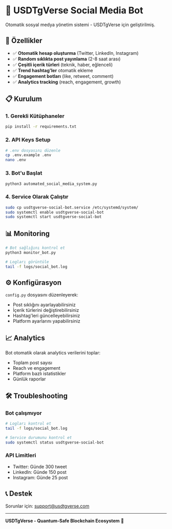 # 🤖 USDTgVerse Social Media Bot

Otomatik sosyal medya yönetim sistemi - USDTgVerse için geliştirilmiş.

## 🚀 Özellikler

- ✅ **Otomatik hesap oluşturma** (Twitter, LinkedIn, Instagram)
- ✅ **Random sıklıkta post yayınlama** (2-8 saat arası)
- ✅ **Çeşitli içerik türleri** (teknik, haber, eğlenceli)
- ✅ **Trend hashtag'ler** otomatik ekleme
- ✅ **Engagement botları** (like, retweet, comment)
- ✅ **Analytics tracking** (reach, engagement, growth)

## 📋 Kurulum

### 1. Gerekli Kütüphaneler
```bash
pip install -r requirements.txt
```

### 2. API Keys Setup
```bash
# .env dosyasını düzenle
cp .env.example .env
nano .env
```

### 3. Bot'u Başlat
```bash
python3 automated_social_media_system.py
```

### 4. Service Olarak Çalıştır
```bash
sudo cp usdtgverse-social-bot.service /etc/systemd/system/
sudo systemctl enable usdtgverse-social-bot
sudo systemctl start usdtgverse-social-bot
```

## 📊 Monitoring

```bash
# Bot sağlığını kontrol et
python3 monitor_bot.py

# Logları görüntüle
tail -f logs/social_bot.log
```

## ⚙️ Konfigürasyon

`config.py` dosyasını düzenleyerek:
- Post sıklığını ayarlayabilirsiniz
- İçerik türlerini değiştirebilirsiniz
- Hashtag'leri güncelleyebilirsiniz
- Platform ayarlarını yapabilirsiniz

## 📈 Analytics

Bot otomatik olarak analytics verilerini toplar:
- Toplam post sayısı
- Reach ve engagement
- Platform bazlı istatistikler
- Günlük raporlar

## 🛠️ Troubleshooting

### Bot çalışmıyor
```bash
# Logları kontrol et
tail -f logs/social_bot.log

# Service durumunu kontrol et
sudo systemctl status usdtgverse-social-bot
```

### API Limitleri
- Twitter: Günde 300 tweet
- LinkedIn: Günde 150 post
- Instagram: Günde 25 post

## 📞 Destek

Sorunlar için: support@usdtgverse.com

---

**USDTgVerse - Quantum-Safe Blockchain Ecosystem** 🚀
